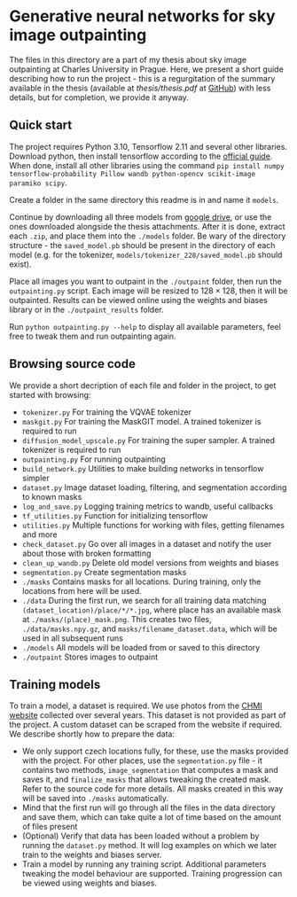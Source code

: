 # Generative neural networks for sky image outpainting

The files in this directory are a part of my thesis about sky image outpainting at Charles University in Prague. Here, we present a short guide describing how to run the project - this is a regurgitation of the summary available in the thesis (available at *thesis/thesis.pdf* at [GitHub](https://github.com/Matezzzz/Image_outpainting)) with less details, but for completion, we provide it anyway.

## Quick start

The project requires Python 3.10, Tensorflow 2.11 and several other libraries. Download python, then install tensorflow according to the [official guide](https://www.tensorflow.org/install). When done, install all other libraries using the command `pip install numpy tensorflow-probability Pillow wandb python-opencv scikit-image paramiko scipy`.

Create a folder in the same directory this readme is in and name it `models`.

Continue by downloading all three models from [google drive](https://drive.google.com/drive/folders/10531XM-ujFrR6iDo_SHgLLb03tbFEShG?usp=sharing), or use the ones downloaded alongside the thesis attachments. After it is done, extract each `.zip`, and place them into the `./models` folder. Be wary of the directory structure - the `saved_model.pb` should be present in the directory of each model (e.g. for the tokenizer, `models/tokenizer_228/saved_model.pb` should exist).

Place all images you want to outpaint in the `./outpaint` folder, then run the `outpainting.py` script. Each image will be resized to $128 \times 128$, then it will be outpainted. Results can be viewed online using the weights and biases library or in the `./outpaint_results` folder.

Run `python outpainting.py --help` to display all available parameters, feel free to tweak them and run outpainting again.


## Browsing source code

We provide a short decription of each file and folder in the project, to get started with browsing:

* `tokenizer.py` For training the VQVAE tokenizer
* `maskgit.py` For training the MaskGIT model. A trained tokenizer is required to run
* `diffusion_model_upscale.py` For training the super sampler. A trained tokenizer is required to run
* `outpainting.py` For running outpainting
* `build_network.py` Utilities to make building networks in tensorflow simpler
* `dataset.py` Image dataset loading, filtering, and segmentation according to known masks
* `log_and_save.py` Logging training metrics to wandb, useful callbacks
* `tf_utilities.py` Function for initializing tensorflow
* `utilities.py` Multiple functions for working with files, getting filenames and more
* `check_dataset.py` Go over all images in a dataset and notify the user about those with broken formatting
* `clean_up_wandb.py` Delete old model versions from weights and biases
* `segmentation.py` Create segmentation masks
* `./masks` Contains masks for all locations. During training, only the locations from here will be used.
* `./data` During the first run, we search for all training data matching
`(dataset_location)/place/*/*.jpg`, where place has an available mask at `./masks/(place)_mask.png`. This creates two files, `./data/masks.npy.gz`, and `masks/filename_dataset.data`, which will be used in all subsequent runs
* `./models` All models will be loaded from or saved to this directory
* `./outpaint` Stores images to outpaint


## Training models

To train a model, a dataset is required. We use photos from the [CHMI website](https://www.chmi.cz/files/portal/docs/meteo/kam/) collected over several years. This dataset is not provided as part of the project. A custom dataset can be scraped from the website if required. We describe shortly how to prepare the data:
 * We only support czech locations fully, for these, use the masks provided with the project. For other places, use the `segmentation.py` file - it contains two methods, `image_segmentation` that computes a mask and saves it, and `finalize_masks` that allows tweaking the created mask. Refer to the source code for more details. All masks created in this way will be saved into `./masks` automatically.
 * Mind that the first run will go through all the files in the data directory and save them, which can take quite a lot of time based on the amount of files present
 * (Optional) Verify that data has been loaded without a problem by running the `dataset.py` method. It will log examples on which we later train to the weights and biases server.
 * Train a model by running any training script. Additional parameters tweaking the model behaviour are supported. Training progression can be viewed using weights and biases.
